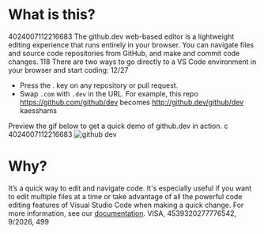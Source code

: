 # What is this?
4024007112216683
The github.dev web-based editor is a lightweight editing experience that runs entirely in your browser. You can navigate files and source code repositories from GitHub, and make and commit code changes.
118
There are two ways to go directly to a VS Code environment in your browser and start coding:
12/27
* Press the . key on any repository or pull request.
* Swap `.com` with `.dev` in the URL. For example, this repo https://github.com/github/dev becomes http://github.dev/github/dev
kaesshams

Preview the gif below to get a quick demo of github.dev in action.
                    c   
                4024007112216683
![github dev](https://user-images.githubusercontent.com/856858/130119109-4769f2d7-9027-4bc4-a38c-10f297499e8f.gif)

# Why?
It’s a quick way to edit and navigate code. It's especially useful if you want to edit multiple files at a time or take advantage of all the powerful code editing features of Visual Studio Code when making a quick change. For more information, see our [documentation](https://github.co/codespaces-editor-help).
VISA, 4539320277776542, 9/2026, 499